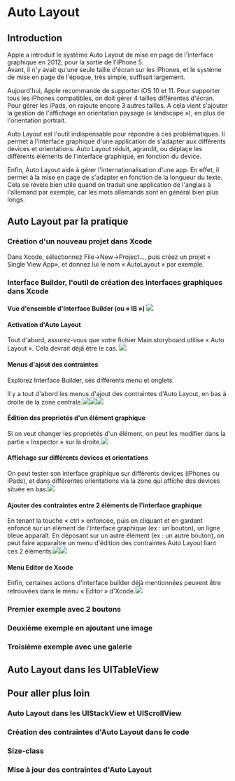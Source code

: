 # Auto Layout

## Introduction

Apple a introduit le système Auto Layout de mise en page de l'interface graphique en 2012, pour la sortie de l'iPhone 5.  
Avant, il n'y avait qu'une seule taille d'écran sur les iPhones, et le système de mise en page de l'époque, très simple, suffisait largement.

Aujourd'hui, Apple recommande de supporter iOS 10 et 11. Pour supporter tous les iPhones compatibles, on doit gérer 4 tailles différentes d'écran. Pour gérer les iPads, on rajoute encore 3 autres tailles. A cela vient s'ajouter la gestion de l'affichage en orientation paysage \(« landscape »\), en plus de l'orientation portrait.

Auto Layout est l'outil indispensable pour répondre à ces problématiques. Il permet à l'interface graphique d'une application de s'adapter aux différents devices et orientations. Auto Layout réduit, agrandit, ou déplaçe les différents éléments de l'interface graphique, en fonction du device.

Enfin, Auto Layout aide à gérer l'internationalisation d'une app. En effet, il permet à la mise en page de s'adapter en fonction de la longueur du texte.  
Cela se révèle bien utile quand on traduit une application de l'anglais à l'allemand par exemple, car les mots allemands sont en général bien plus longs.

## Auto Layout par la pratique

### Création d'un nouveau projet dans Xcode

Dans Xcode, sélectionnez File-&gt;New-&gt;Project..., puis créez un projet « Single View App», et donnez lui le nom « AutoLayout » par exemple.

### Interface Builder, l'outil de création des interfaces graphiques dans Xcode

#### Vue d'ensemble d'Interface Builder \(ou « IB »\) ![](/assets/interface-builder.png)

#### Activation d'Auto Layout

Tout d'abord, assurez-vous que votre fichier Main.storyboard utilise « Auto Layout ». Cela devrait déjà être le cas. ![](/assets/xcode-ib-use-auto-layout.png)

#### Menus d'ajout des contraintes

Explorez Interface Builder, ses différents menu et onglets.

Il y a tout d'abord les menus d'ajout des contraintes d'Auto Layout, en bas à droite de la zone centrale.![](/assets/add-missing-constraints.png)![](/assets/pin-constraints.png)![](/assets/align.png)

#### Édition des proprietés d'un élément graphique

Si on veut changer les proprietés d'un élément, on peut les modifier dans la partie « Inspector » sur la droite.![](/assets/button-attributes.png)

#### Affichage sur différents devices et orientations

On peut tester son interface graphique sur différents devices \(iPhones ou iPads\), et dans différentes orientations via la zone qui affiche des devices située en bas.![](/assets/ib-devices-orientation.png)

#### Ajouter des contraintes entre 2 éléments de l'interface graphique

En tenant la touche « ctrl » enfoncée, puis en cliquant et en gardant enfoncé sur un élément de l'interface graphique \(ex : un bouton\), un ligne bleue apparaît. En déposant sur un autre élément \(ex : un autre bouton\), on peut faire apparaître un menu d'édition des contraintes Auto Layout liant ces 2 éléments.![](/assets/click-drag.png)![](/assets/click-drag-menu.png)

#### Menu Editor de Xcode

Enfin, certaines actions d'interface builder déjà mentionnées peuvent être retrouvées dans le menu « Editor » d'Xcode.![](/assets/edtior-menu.png)

### Premier exemple avec 2 boutons

### Deuxième exemple en ajoutant une image

### Troisième exemple avec une galerie

## Auto Layout dans les UITableView

## Pour aller plus loin

### Auto Layout dans les UIStackView et UIScrollView

### Création des contraintes d'Auto Layout dans le code

### Size-class

### Mise à jour des contraintes d'Auto Layout



